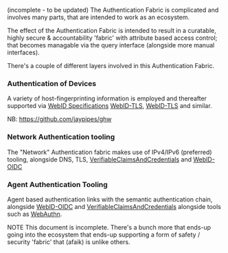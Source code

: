 (incomplete - to be updated)
The Authentication Fabric is complicated and involves many parts, that are intended to work as an ecosystem.  

The effect of the Authentication Fabric is intended to result in a curatable, highly secure & accountability 'fabric' with attribute based access control; that becomes managable via the query interface (alongside more manual interfaces). 

There's a couple of different layers involved in this Authentication Fabric.

### Authentication of Devices
A variety of host-fingerprinting information is employed and thereafter supported via [WebID Specifications](WebID%20Specifications.md) [WebID-TLS](Semantic%20Web/SemWeb-AUTH/WebID-TLS.md), [WebID-TLS](Semantic%20Web/SemWeb-AUTH/WebID-TLS.md) and similar.  

NB: https://github.com/jaypipes/ghw
 
### Network Authentication tooling
The "Network" Authentication fabric makes use of IPv4/IPv6 (preferred) tooling, alongside DNS, TLS, [VerifiableClaimsAndCredentials](VerifiableClaimsAndCredentials.md) and [WebID-OIDC](Semantic%20Web/SemWeb-AUTH/WebID-OIDC.md)

### Agent Authentication Tooling
Agent based authentication links with the semantic authentication chain, alongside [WebID-OIDC](Semantic%20Web/SemWeb-AUTH/WebID-OIDC.md) and [VerifiableClaimsAndCredentials](VerifiableClaimsAndCredentials.md) alongside tools such as [WebAuthn](Webizen%20Tech%20Stack/Webizen%203.0/Webizen%20App%20Spec/WebSpec/WebPlatformTools/WebAuthn.md). 

NOTE
This document is incomplete.  There's a bunch more that ends-up going into the ecosystem that ends-up supporting a form of safety / security 'fabric' that (afaik) is unlike others.

